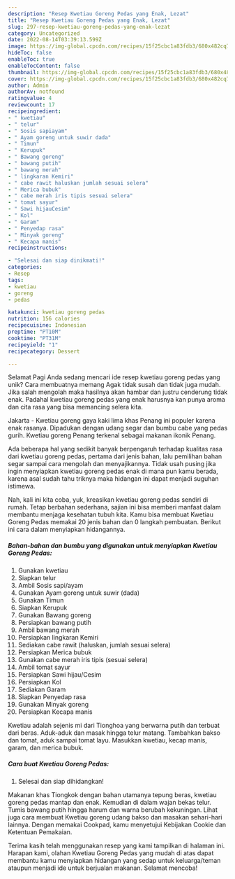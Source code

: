 ```yaml
---
description: "Resep Kwetiau Goreng Pedas yang Enak, Lezat"
title: "Resep Kwetiau Goreng Pedas yang Enak, Lezat"
slug: 297-resep-kwetiau-goreng-pedas-yang-enak-lezat
category: Uncategorized
date: 2022-08-14T03:39:13.599Z
image: https://img-global.cpcdn.com/recipes/15f25cbc1a83fdb3/680x482cq70/kwetiau-goreng-pedas-foto-resep-utama.jpg
hideToc: false
enableToc: true
enableTocContent: false
thumbnail: https://img-global.cpcdn.com/recipes/15f25cbc1a83fdb3/680x482cq70/kwetiau-goreng-pedas-foto-resep-utama.jpg
cover: https://img-global.cpcdn.com/recipes/15f25cbc1a83fdb3/680x482cq70/kwetiau-goreng-pedas-foto-resep-utama.jpg
author: Admin
authorAv: notfound
ratingvalue: 4
reviewcount: 17
recipeingredient:
- " kwetiau"
- " telur"
- " Sosis sapiayam"
- " Ayam goreng untuk suwir dada"
- " Timun"
- " Kerupuk"
- " Bawang goreng"
- " bawang putih"
- " bawang merah"
- " lingkaran Kemiri"
- " cabe rawit haluskan jumlah sesuai selera"
- " Merica bubuk"
- " cabe merah iris tipis sesuai selera"
- " tomat sayur"
- " Sawi hijauCesim"
- " Kol"
- " Garam"
- " Penyedap rasa"
- " Minyak goreng"
- " Kecapa manis"
recipeinstructions:

- "Selesai dan siap dinikmati!"
categories:
- Resep
tags:
- kwetiau
- goreng
- pedas

katakunci: kwetiau goreng pedas 
nutrition: 156 calories
recipecuisine: Indonesian
preptime: "PT10M"
cooktime: "PT31M"
recipeyield: "1"
recipecategory: Dessert

---
```



Selamat Pagi Anda sedang mencari ide resep kwetiau goreng pedas yang unik? Cara membuatnya memang Agak tidak susah dan tidak juga mudah. Jika salah mengolah maka hasilnya akan hambar dan justru cenderung tidak enak. Padahal kwetiau goreng pedas yang enak harusnya kan punya aroma dan cita rasa yang bisa memancing selera kita.


Jakarta - Kwetiau goreng gaya kaki lima khas Penang ini populer karena enak rasanya. Dipadukan dengan udang segar dan bumbu cabe yang pedas gurih. Kwetiau goreng Penang terkenal sebagai makanan ikonik Penang.

Ada beberapa hal yang sedikit banyak berpengaruh terhadap kualitas rasa dari kwetiau goreng pedas, pertama dari jenis bahan, lalu pemilihan bahan segar sampai cara mengolah dan menyajikannya. Tidak usah pusing jika ingin menyiapkan kwetiau goreng pedas enak di mana pun kamu berada, karena asal sudah tahu triknya maka hidangan ini dapat menjadi suguhan istimewa.


Nah, kali ini kita coba, yuk, kreasikan kwetiau goreng pedas sendiri di rumah. Tetap berbahan sederhana, sajian ini bisa memberi manfaat dalam membantu menjaga kesehatan tubuh kita. Kamu bisa membuat Kwetiau Goreng Pedas memakai 20 jenis bahan dan 0 langkah pembuatan. Berikut ini cara dalam menyiapkan hidangannya.

<!--inarticleads1-->

##### Bahan-bahan dan bumbu yang digunakan untuk menyiapkan Kwetiau Goreng Pedas:

1. Gunakan  kwetiau
1. Siapkan  telur
1. Ambil  Sosis sapi/ayam
1. Gunakan  Ayam goreng untuk suwir (dada)
1. Gunakan  Timun
1. Siapkan  Kerupuk
1. Gunakan  Bawang goreng
1. Persiapkan  bawang putih
1. Ambil  bawang merah
1. Persiapkan  lingkaran Kemiri
1. Sediakan  cabe rawit (haluskan, jumlah sesuai selera)
1. Persiapkan  Merica bubuk
1. Gunakan  cabe merah iris tipis (sesuai selera)
1. Ambil  tomat sayur
1. Persiapkan  Sawi hijau/Cesim
1. Persiapkan  Kol
1. Sediakan  Garam
1. Siapkan  Penyedap rasa
1. Gunakan  Minyak goreng
1. Persiapkan  Kecapa manis


Kwetiau adalah sejenis mi dari Tionghoa yang berwarna putih dan terbuat dari beras. Aduk-aduk dan masak hingga telur matang. Tambahkan bakso dan tomat, aduk sampai tomat layu. Masukkan kwetiau, kecap manis, garam, dan merica bubuk. 

<!--inarticleads2-->

##### Cara buat Kwetiau Goreng Pedas:


1. Selesai dan siap dihidangkan!

Makanan khas Tiongkok dengan bahan utamanya tepung beras, kwetiau goreng pedas mantap dan enak. Kemudian di dalam wajan bekas telur. Tumis bawang putih hingga harum dan warna berubah kekuningan. Lihat juga cara membuat Kwetiau goreng udang bakso dan masakan sehari-hari lainnya. Dengan memakai Cookpad, kamu menyetujui Kebijakan Cookie dan Ketentuan Pemakaian. 

Terima kasih telah menggunakan resep yang kami tampilkan di halaman ini. Harapan kami, olahan Kwetiau Goreng Pedas yang mudah di atas dapat membantu kamu menyiapkan hidangan yang sedap untuk keluarga/teman ataupun menjadi ide untuk berjualan makanan. Selamat mencoba!

